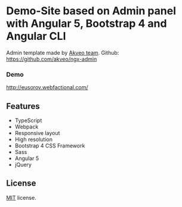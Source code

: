 # Demo-Site based on Admin panel with Angular 5, Bootstrap 4 and Angular CLI

Admin template made by [Akveo team](http://akveo.com/). Github: https://github.com/akveo/ngx-admin

### Demo

http://eusorov.webfactional.com/

## Features
* TypeScript
* Webpack
* Responsive layout
* High resolution
* Bootstrap 4 CSS Framework
* Sass
* Angular 5
* jQuery

## License
[MIT](LICENSE.txt) license.
